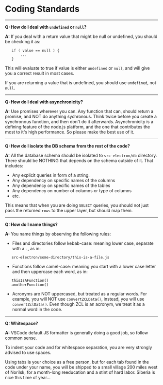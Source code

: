 # Coding Standards

--- 
**Q: How do I deal with `undefined` or `null`?**

**A:** If you deal with a return value that might be null or undefined,
you should be checking it as:
```
   if ( value == null ) {
       ...
   }
```
This will evaluate to true if value is either `undefined` or `null`, and will give you a correct result in most cases.

If you are returning a value that is undefined, you should use `undefined`, not `null`.

---

**Q: How do I deal with asynchronicity?**

**A:** Use promises wherever you can. Any function that can, should return a promise, and NOT do anything sychronous. Think twice before you create a synchronous function, and then don't do it afterwards.
Asynchronicity is a defining feature of the node.js platform, and the one that contributes the most to it's high performance. So please make the best use of it.

--- 

**Q: How do I isolate the DB schema from the rest of the code?**

**A:** All the database schema should be isolated to `src-electron/db` directory. There should be NOTHING that depends on the schema outside of it. That includes:
- Any explicit queries in form of a string.
- Any dependency on specific names of the columns
- Any dependency on specific names of the tables
- Any dependency on number of columns or type of columns
- etc.

This means that when you are doing `SELECT` queries, you should not just pass the returned `rows` to the upper layer, but should map them.

--- 

**Q: How do I name things?**

**A:** You name things by observing the following rules:
- Files and directories follow kebab-case: meaning lower case, separate with a `-`, as in: 
```
   src-electron/some-directory/this-is-a-file.js
```
- Functions follow camel-case: meaning you start with a lower case letter and then uppercase each word, as in: 
```
   thisIsAFunction()
   anotherFunction()
```
- Acronyms are NOT uppercased, but treated as a regular words. For example, you will NOT use `convertZCLData()`, instead, you will use `convertZclData()`. Even though ZCL is an acronym, we treat it as a normal word in the code.

--- 

**Q: Whitespace?**

**A:** VSCode default JS formatter is generally doing a good job, so follow common sense. 

To indent your code and for whitespace separation, you are very strongly advised to use spaces.

Using tabs is your choice as a free person, but for each tab found in the code under your name, you will be shipped to a small village 200 miles west of Norilsk, for a month-long reeducation and a stint of hard labor. Siberia is nice this time of year...